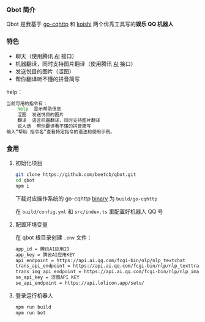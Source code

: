 ### Qbot 简介

Qbot 是我基于 [go-cqhttp](https://github.com/Mrs4s/go-cqhttp) 和 [koishi](https://github.com/koishijs/koishi) 两个优秀工具写的**娱乐 QQ 机器人**

### 特色

- 聊天（使用腾讯 [AI](https://ai.qq.com/) 接口）
- 机器翻译，同时支持图片翻译（使用腾讯 [AI](https://ai.qq.com/) 接口）
- 发送悦目的图片（涩图）
- 帮你翻译听不懂的拼音简写

help：
```bash
当前可用的指令有：
    help  显示帮助信息
    涩图  发送悦目的图片
    翻译  语言机器翻译，同时支持图片翻译
    说人话  帮你翻译看不懂的拼音简写
输入“帮助 指令名”查看特定指令的语法和使用示例。
```

### 食用

1. 初始化项目
    ```bash
    git clone https://github.com/beetcb/qbot.git
    cd qbot
    npm i
    ```
   下载对应操作系统的 go-cqhttp [binary](https://github.com/Mrs4s/go-cqhttp/releases/tag/v1.0.0-beta3) 为 `build/go-cqhttp`
   
   在 `build/config.yml` 和 `src/index.ts` 里配置好机器人 QQ 号
  


2. 配置环境变量
    
    在 qbot 根目录创建 `.env` 文件：
    
    ```bash
    app_id = 腾讯AI应用ID
    app_key = 腾云AI应用KEY
    api_endpoint = https://api.ai.qq.com/fcgi-bin/nlp/nlp_textchat
    trans_api_endpoint = https://api.ai.qq.com/fcgi-bin/nlp/nlp_texttranslate
    trans_img_api_endpoint = https://api.ai.qq.com/fcgi-bin/nlp/nlp_imagetranslate
    se_api_key = 涩图API KEY
    se_api_endpoint = https://api.lolicon.app/setu/
    ```
3. 登录运行机器人
    ```bash
    npm run build
    npm run bot
    ```
